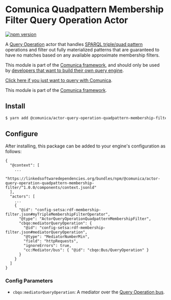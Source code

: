 # Comunica Quadpattern Membership Filter Query Operation Actor

[![npm version](https://badge.fury.io/js/%40comunica%2Factor-query-operation-quadpattern-membership-filter.svg)](https://www.npmjs.com/package/@comunica/actor-query-operation-quadpattern-membership-filter)

A [Query Operation](https://github.com/comunica/comunica/tree/master/packages/bus-query-operation) actor that
handles [SPARQL triple/quad pattern](https://www.w3.org/TR/sparql11-query/#QSynTriples) operations
and filter out fully materialized patterns that are guaranteed to have no matches based on any available approximate membership filters.

This module is part of the [Comunica framework](https://github.com/comunica/comunica),
and should only be used by [developers that want to build their own query engine](https://comunica.dev/docs/modify/).

[Click here if you just want to query with Comunica](https://comunica.dev/docs/query/).

This module is part of the [Comunica framework](https://github.com/comunica/comunica).

## Install

```bash
$ yarn add @comunica/actor-query-operation-quadpattern-membership-filter
```

## Configure

After installing, this package can be added to your engine's configuration as follows:
```text
{
  "@context": [
    ...
    "https://linkedsoftwaredependencies.org/bundles/npm/@comunica/actor-query-operation-quadpattern-membership-filter/^1.0.0/components/context.jsonld"  
  ],
  "actors": [
    ...
    {
      "@id": "config-setsa:rdf-membership-filter.json#myTripleMembershipFilterOperator",
      "@type": "ActorQueryOperationQuadpatternMembershipFilter",
      "cbqo:mediatorQueryOperation": {
        "@id": "config-setsa:rdf-membership-filter.json#mediatorQueryOperation",
        "@type": "MediatorNumberMin",
        "field": "httpRequests",
        "ignoreErrors": true,
        "cc:Mediator/bus": { "@id": "cbqo:Bus/QueryOperation" }
      }
    }
  ]
}
```

### Config Parameters

* `cbqo:mediatorQueryOperation`: A mediator over the [Query Operation bus](https://github.com/comunica/comunica/tree/master/packages/bus-query-operation).

